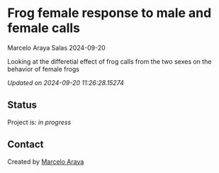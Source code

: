 Frog female response to male and female calls
================
Marcelo Araya Salas
2024-09-20

<!-- Short Description  -->

Looking at the differetial effect of frog calls from the two sexes on
the behavior of female frogs

*Updated on 2024-09-20 11:26:28.15274*

<!-- README.md is generated from README.Rmd. Please edit that file -->

## Status

Project is: *in progress*

## Contact

Created by [Marcelo Araya](https://marce10.github.io/)
